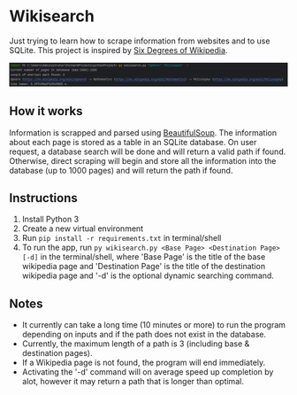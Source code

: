 # Wikisearch

Just trying to learn how to scrape information
from websites and to use SQLite. This project is inspired by [Six Degrees of Wikipedia](https://github.com/jwngr/sdow).

![readme.png](ressources/readme.png)

## How it works
Information is scrapped and parsed using [BeautifulSoup](https://pypi.org/project/beautifulsoup4/#:~:text=Beautiful%20Soup%20is%20a%20library,and%20modifying%20the%20parse%20tree.). The information about each page is stored as a table in an SQLite database. On user request, a database search will be done and will return a valid path if found. Otherwise, direct scraping will begin and store all the information into the database (up to 1000 pages) and will return the path if found. 

## Instructions

1. Install Python 3
2. Create a new virtual environment
3. Run ``pip install -r requirements.txt`` in terminal/shell
4. To run the app, run ``py wikisearch.py <Base Page> <Destination Page> [-d]`` in the terminal/shell, where 'Base Page' is the title of the base wikipedia page and 'Destination Page' is the title of the destination wikipedia page and '-d' is the optional dynamic searching command.
## Notes
- It currently can take a long time (10 minutes or more) to run the program depending on inputs and if the path does not exist in the database.
- Currently, the maximum length of a path is 3 (including base & destination pages).
- If a Wikipedia page is not found, the program will end immediately.
- Activating the '-d' command will on average speed up completion by alot, however it may return a path that is longer than optimal.
